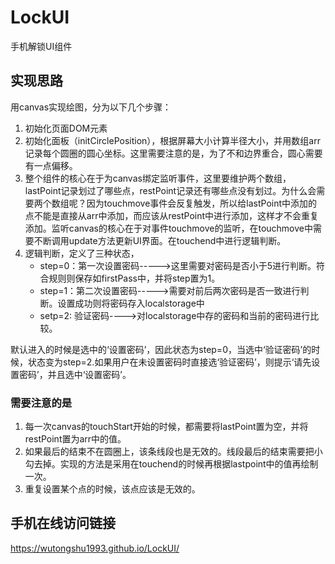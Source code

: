 # LockUI
手机解锁UI组件
## 实现思路
用canvas实现绘图，分为以下几个步骤：

1. 初始化页面DOM元素
2. 初始化面板（initCirclePosition），根据屏幕大小计算半径大小，并用数组arr记录每个圆圈的圆心坐标。这里需要注意的是，为了不和边界重合，圆心需要有一点偏移。
3. 整个组件的核心在于为canvas绑定监听事件，这里要维护两个数组，lastPoint记录划过了哪些点，restPoint记录还有哪些点没有划过。为什么会需要两个数组呢？因为touchmove事件会反复触发，所以给lastPoint中添加的点不能是直接从arr中添加，而应该从restPoint中进行添加，这样才不会重复添加。监听canvas的核心在于对事件touchmove的监听，在touchmove中需要不断调用update方法更新UI界面。在touchend中进行逻辑判断。
4. 逻辑判断，定义了三种状态，
	- step=0：第一次设置密码----->这里需要对密码是否小于5进行判断。符合规则则保存如firstPass中，并将step置为1。
	- step=1：第二次设置密码----->需要对前后两次密码是否一致进行判断。设置成功则将密码存入localstorage中
	- setp=2: 验证密码---->对localstorage中存的密码和当前的密码进行比较。

默认进入的时候是选中的‘设置密码’，因此状态为step=0，当选中‘验证密码’的时候，状态变为step=2.如果用户在未设置密码时直接选‘验证密码’，则提示‘请先设置密码’，并且选中‘设置密码’。

### 需要注意的是
1. 每一次canvas的touchStart开始的时候，都需要将lastPoint置为空，并将restPoint置为arr中的值。
2. 如果最后的结束不在圆圈上，该条线段也是无效的。线段最后的结束需要把小勾去掉。实现的方法是采用在touchend的时候再根据lastpoint中的值再绘制一次。
3. 重复设置某个点的时候，该点应该是无效的。

## 手机在线访问链接
https://wutongshu1993.github.io/LockUI/



